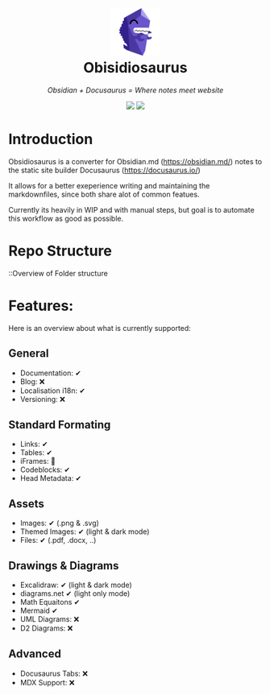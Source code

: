 
<h1 align="center">
  <a href=""><img width="96" src="/docs/static/img/logo.svg" alt="Obisidiosaurus"></a><br>
  Obisidiosaurus
</h1>

_<p align="center">Obsidian + Docusaurus = Where notes meet website</p>_

<p align="center">
  <a href=""><img src="https://img.shields.io/badge/license-MIT-blue.svg?label=License&style=flat" /></a>
  <a href=""><img src="https://img.shields.io/badge/PRs-welcome-brightgreen.svg?style=flat" /></a>
  </p>

# Introduction

Obsidiosaurus is a converter for Obsidian.md (https://obsidian.md/) notes to the static site builder Docusaurus (https://docusaurus.io/)
  
It allows for a better exeperience writing and maintaining the markdownfiles, since both share alot of common featues.

Currently its heavily in WIP and with manual steps, but goal is to automate this workflow as good as possible.

# Repo Structure

::Overview of Folder structure

# Features:

Here is an overview about what is currently supported:

## General
- Documentation: ✔
- Blog: ❌
- Localisation i18n: ✔
- Versioning: ❌

## Standard Formating
- Links: ✔
- Tables: ✔
- iFrames: 🚧
- Codeblocks: ✔
- Head Metadata: ✔

## Assets
- Images: ✔ (.png & .svg)
- Themed Images: ✔ (light & dark mode)
- Files: ✔ (.pdf, .docx, ..)

## Drawings & Diagrams
- Excalidraw: ✔ (light & dark mode)
- diagrams.net ✔ (light only mode)
- Math Equaitons ✔
- Mermaid ✔
- UML Diagrams: ❌
- D2 Diagrams: ❌

## Advanced
- Docusaurus Tabs: ❌
- MDX Support: ❌
